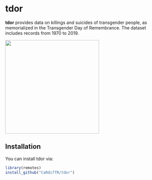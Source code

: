 
<!-- README.md is generated from README.Rmd. Please edit that file -->

# tdor

**tdor** provides data on killings and suicides of transgender people,
as memorialized in the Transgender Day of Remembrance. The dataset includes records from 1970 to 2019.


<img src="inst/figures/tdor_hex.png" height="300"/>

## Installation

You can install tdor via:

``` r
library(remotes)
install_github("CaRdiffR/tdor")
```
